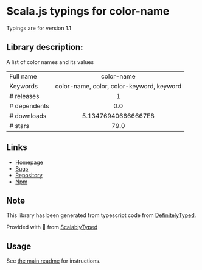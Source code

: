 
# Scala.js typings for color-name

Typings are for version 1.1

## Library description:
A list of color names and its values

|                    |                 |
| ------------------ | :-------------: |
| Full name          | color-name |
| Keywords           | color-name, color, color-keyword, keyword |
| # releases         | 1 |
| # dependents       | 0.0 |
| # downloads        | 5.134769406666667E8 |
| # stars            | 79.0 |

## Links
- [Homepage](https://github.com/colorjs/color-name)
- [Bugs](https://github.com/colorjs/color-name/issues)
- [Repository](https://github.com/colorjs/color-name)
- [Npm](https://www.npmjs.com/package/color-name)
    


## Note
This library has been generated from typescript code from [DefinitelyTyped](https://definitelytyped.org).

Provided with :purple_heart: from [ScalablyTyped](https://github.com/oyvindberg/ScalablyTyped)

## Usage
See [the main readme](../../readme.md) for instructions.


